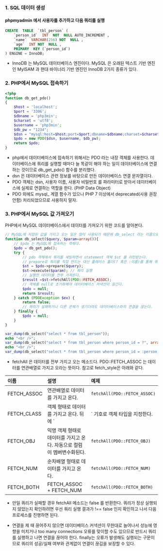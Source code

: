 ### 1. SQL 데이터 생성

#### phpmyadmin 에서 사용자를 추가하고 다음 쿼리를 실행
```sql
CREATE  TABLE  `tbl_person` ( 
    `person_id`  INT  NOT  NULL AUTO_INCREMENT , 
    `name`  VARCHAR(256) NOT  NULL , 
    `age`  INT NOT  NULL ,     
    PRIMARY  KEY (`person_id`)
) ENGINE = InnoDB;
```

- InnoDB 는 MySQL 데이터베이스 엔진이다. MySQL 은 오래된 텍스트 기반 엔진인 MyISAM 과 현대 바이너리 기반 엔진인 InnoDB 2가지 종류가 있다.

### 2. PHP에서 MySQL 접속하기
```php
<?php
function db_get_pdo()
{
    $host = 'localhost';
    $port = '3306';
    $dbname = 'php3min';
    $charset = 'utf8';
    $username = 'php3min';
    $db_pw = "1234";
    $dsn = "mysql:host=$host;port=$port;dbname=$dbname;charset=$charset";
    $pdo = new PDO($dsn, $username, $db_pw);
    return $pdo;
}
```
- php에서 데이터베이스에 접속하기 위해서는 PDO 라는 내장 객체를 사용한다. 데이터베이스에 쿼리를 실행할 때마다 늘 똑같이 해야 하는 일이 데이터베이스에 연결하는 것이므로 db_get_pdo() 함수를 분리했다.
- dsn 은 데이터베이스 관련 정보를 바탕으로 만든 데이터베이스 연결 문자열이다.
- PDO 객체는 dsn, 사용자 이름, 사용자 비밀번호 를 파라미터로 받아서 데이터베이스에 실제로 연결하는 역할을 한다. (PHP Data Object)
- PDO 외에도 mysql_ 계열 함수가 있으나 PHP 7 이상에서 deprecated(사용 권장 안함) 처리되었으므로 사용하지 말자. 

### 3. PHP에서 MySQL 값 가져오기
PHP에서 MySQL 데이터베이스에서 데이터를 가져오기 위한 코드를 알아본다.
```php
// MySQL에 저장된 값을 가지고 오는 일은 많이 사용되기 때문에 db_select 라는 이름으로 함수화했다.
function db_select($query, $param=array()){
    // $pdo 는 MySQL에 접속하는 객체다.
    $pdo = db_get_pdo();
    try {
        // pdo 객체에서 쿼리를 세팅하면서 statement 객체 $st 를 리턴받는다. 
        // prepare로 쿼리를 직접 만드는 대신 플레이스 홀더(? 혹은 :이름)를 통해 쿼리에 파라미터를 전달하는 객체 => SQL Injection 방지
        $st = $pdo->prepare($query);
        $st->execute($param); // 쿼리 실행
        // 실행한 데이터를 전부 가져온다.
        $result =$st->fetchAll(PDO::FETCH_ASSOC);
        // 객체를 null로 초기화해야 데이터베이스 커넥션이 끊긴다.
        $pdo = null;
        return $result;
    } catch (PDOException $ex) {
        return false;
        // 쿼리가 실패하거나 다른 문제가 생기더라도 데이터베이스와의 연결을 끊는다.
    } finally {
        $pdo = null;
    }
}

var_dump(db_select("select * from tbl_person"));
echo "<br />";
var_dump(db_select("select * from tbl_person where person_id = ?", array(1)));
echo "<br />";
var_dump(db_select("select * from tbl_person where person_id = :person_id", array('person_id' => 1)));
```
- fetchAll 은 데이터를 전부 가지고 오는 메소드다. PDO::FETCH_ASSOC 는 데이터를 연관배열로 가지고 오라는 뜻이다. 참고로 fetch_style은 아래와 같다.

| 이름        | 설명                                                         | 예제                                        |
| :---------- | :----------------------------------------------------------- | :------------------------------------------ |
| FETCH_ASSOC | 연관배열로 데이터를 가지고 온다.                             | `fetchAll(PDO::FETCH_ASSOC)`                |
| FETCH_CLASS | 객체 형태로 데이터를 가지고 온다. 뒤에 `|` 기호로 객체 타입을 지정한다. | `fetchAll(PDO::FETCH_CLASS | UserDataType)` |
| FETCH_OBJ   | 익명 객체 형태로 데이터를 가지고 온다. 자동으로 컬럼이 멤버변수화된다. | `fetchAll(PDO::FETCH_OBJ)`                  |
| FETCH_NUM   | 순차배열 형태로 데이터를 가지고 온다.                        | `fetchAll(PDO::FETCH_NUM)`                  |
| FETCH_BOTH  | FETCH_ASSOC + FETCH_NUM                                      | `fetchAll(PDO::FETCH_BOTH)`                 |

- 만일 쿼리가 실패할 경우 fetchAll 메소드는 false 를 반환한다. 쿼리가 정상 실행되지 않았는지 확인하려면 우선 쿼리 실행 결과가 !== false 인지 확인하고 나서 다음 프로세스를 진행하면 된다.

- 연결을 제 때 끊어주지 않으면 데이터베이스 커넥션이 무한대로 늘어나서 성능에 영향을 미치거나 too many connections 오류를 맞이할 수도 있으므로 반드시 쿼리를 실행하고 나면 연결을 끊어야 한다.
finally는 오류가 발생해도 실행되는 구문이므로 쿼리의 성공/실패 여부와 관계없이 연결이 끊김을 보장할 수 있다.